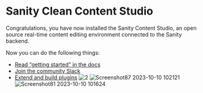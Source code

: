 # Sanity Clean Content Studio

Congratulations, you have now installed the Sanity Content Studio, an open source real-time content editing environment connected to the Sanity backend.

Now you can do the following things:

- [Read “getting started” in the docs](https://www.sanity.io/docs/introduction/getting-started?utm_source=readme)
- [Join the community Slack](https://slack.sanity.io/?utm_source=readme)
- [Extend and build plugins](https://www.sanity.io/docs/content-studio/extending?utm_source=readme)
![2](https://github.com/user-attachments/assets/3be38ca3-2341-4717-ac61-18ac59aaf0e1)
![Screenshot87 2023-10-10 102121](https://github.com/user-attachments/assets/07d993dd-0337-4e6a-8f06-afbdc20d3ce9)
![Screenshot81 2023-10-10 101624](https://github.com/user-attachments/assets/f8021d29-362c-4f1f-9074-6da97048ecec)
